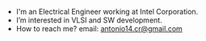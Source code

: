 - I'm an Electrical Engineer working at Intel Corporation.
- I’m interested in VLSI and SW development.
- How to reach me? email: antonio14.cr@gmail.com

